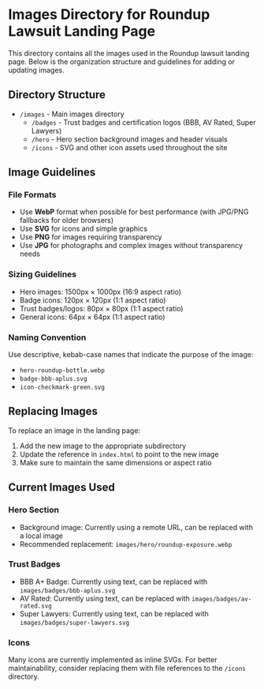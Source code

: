 # Images Directory for Roundup Lawsuit Landing Page

This directory contains all the images used in the Roundup lawsuit landing page. Below is the organization structure and guidelines for adding or updating images.

## Directory Structure

- `/images` - Main images directory
  - `/badges` - Trust badges and certification logos (BBB, AV Rated, Super Lawyers)
  - `/hero` - Hero section background images and header visuals
  - `/icons` - SVG and other icon assets used throughout the site

## Image Guidelines

### File Formats
- Use **WebP** format when possible for best performance (with JPG/PNG fallbacks for older browsers)
- Use **SVG** for icons and simple graphics
- Use **PNG** for images requiring transparency
- Use **JPG** for photographs and complex images without transparency needs

### Sizing Guidelines
- Hero images: 1500px × 1000px (16:9 aspect ratio)
- Badge icons: 120px × 120px (1:1 aspect ratio)
- Trust badges/logos: 80px × 80px (1:1 aspect ratio)
- General icons: 64px × 64px (1:1 aspect ratio)

### Naming Convention
Use descriptive, kebab-case names that indicate the purpose of the image:
- `hero-roundup-bottle.webp`
- `badge-bbb-aplus.svg`
- `icon-checkmark-green.svg`

## Replacing Images

To replace an image in the landing page:

1. Add the new image to the appropriate subdirectory
2. Update the reference in `index.html` to point to the new image
3. Make sure to maintain the same dimensions or aspect ratio

## Current Images Used

### Hero Section
- Background image: Currently using a remote URL, can be replaced with a local image
- Recommended replacement: `images/hero/roundup-exposure.webp`

### Trust Badges
- BBB A+ Badge: Currently using text, can be replaced with `images/badges/bbb-aplus.svg`
- AV Rated: Currently using text, can be replaced with `images/badges/av-rated.svg`
- Super Lawyers: Currently using text, can be replaced with `images/badges/super-lawyers.svg`

### Icons
Many icons are currently implemented as inline SVGs. For better maintainability, consider replacing them with file references to the `/icons` directory. 